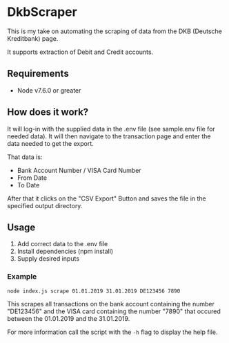 # DkbScraper

This is my take on automating the scraping of data from the DKB (Deutsche Kreditbank) page.

It supports extraction of Debit and Credit accounts.

## Requirements

- Node v7.6.0 or greater

## How does it work?

It will log-in with the supplied data in the .env file (see sample.env file for needed data).
It will then navigate to the transaction page and enter the data needed to get the export.

That data is:

- Bank Account Number / VISA Card Number
- From Date
- To Date

After that it clicks on the "CSV Export" Button and saves the file in the specified output directory.

## Usage

1. Add correct data to the .env file
2. Install dependencies (npm install)
3. Supply desired inputs

### Example

`node index.js scrape 01.01.2019 31.01.2019 DE123456 7890`

This scrapes all transactions on the bank account containing the number "DE123456" and the VISA card containing the number "7890" that occured between the 01.01.2019 and the 31.01.2019.

For more information call the script with the `-h` flag to display the help file.
